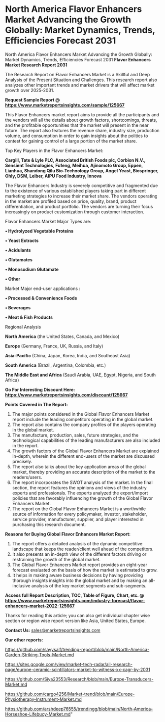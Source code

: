 # North America Flavor Enhancers Market Advancing the Growth Globally: Market Dynamics, Trends, Efficiencies Forecast 2031
North America Flavor Enhancers Market Advancing the Growth Globally: Market Dynamics, Trends, Efficiencies Forecast 2031
<strong>Flavor Enhancers Market Research Report 2031</strong>

The Research Report on Flavor Enhancers Market is a Skillful and Deep Analysis of the Present Situation and Challenges. This research report also analyzes other important trends and market drivers that will affect market growth over 2025-2031.

<strong>Request Sample Report @ <a href=https://www.marketreportsinsights.com/sample/125667>https://www.marketreportsinsights.com/sample/125667</a></strong>

This Flavor Enhancers market report aims to provide all the participants and the vendors will all the details about growth factors, shortcomings, threats, and the profitable opportunities that the market will present in the near future. The report also features the revenue share, industry size, production volume, and consumption in order to gain insights about the politics to contest for gaining control of a large portion of the market share.

Top Key Players in the Flavor Enhancers Market:

<strong>Cargill, Tate & Lyle PLC, Associated British Foods plc, Corbion N.V., Sensient Technologies, Fufeng, Meihua, Ajinomoto Group, Eppen, Lianhua, Shandong Qilu Bio-Technology Group, Angel Yeast, Biospringer, Ohly, DSM, Leiber, AIPU Food Industry, Innova</strong>

The Flavor Enhancers Industry is severely competitive and fragmented due to the existence of various established players taking part in different marketing strategies to increase their market share. The vendors operating in the market are profiled based on price, quality, brand, product differentiation, and product portfolio. The vendors are turning their focus increasingly on product customization through customer interaction.

Flavor Enhancers Market Major Types are:

<strong>• Hydrolyzed Vegetable Proteins

• Yeast Extracts

• Acidulants

• Glutamates

• Monosodium Glutamate

• Other</strong>

Market Major end-user applications :

<strong>• Processed & Convenience Foods

• Beverages

• Meat & Fish Products</strong>

Regional Analysis

</u><strong><b>North America</b></strong> (the United States, Canada, and Mexico)

<strong><b>Europe </b></strong>(Germany, France, UK, Russia, and Italy)

<strong><b>Asia-Pacific</b></strong> (China, Japan, Korea, India, and Southeast Asia)

<strong><b>South America</b></strong> (Brazil, Argentina, Colombia, etc.)

<strong><b>The Middle East and Africa</b></strong> (Saudi Arabia, UAE, Egypt, Nigeria, and South Africa)

<strong>Go For Interesting Discount Here: <a href=https://www.marketreportsinsights.com/discount/125667>https://www.marketreportsinsights.com/discount/125667</a></strong>

<strong>Points Covered in The Report:</strong>
<ol>
  <li>The major points considered in the Global Flavor Enhancers Market report include the leading competitors operating in the global market.</li>
  <li>The report also contains the company profiles of the players operating in the global market.</li>
  <li>The manufacture, production, sales, future strategies, and the technological capabilities of the leading manufacturers are also included in the report.</li>
  <li>The growth factors of the Global Flavor Enhancers Market are explained in-depth, wherein the different end-users of the market are discussed precisely.</li>
  <li>The report also talks about the key application areas of the global market, thereby providing an accurate description of the market to the readers/users.</li>
  <li>The report incorporates the SWOT analysis of the market. In the final section, the report features the opinions and views of the industry experts and professionals. The experts analyzed the export/import policies that are favorably influencing the growth of the Global Flavor Enhancers Market.</li>
  <li>The report on the Global Flavor Enhancers Market is a worthwhile source of information for every policymaker, investor, stakeholder, service provider, manufacturer, supplier, and player interested in purchasing this research document.</li>
</ol>
<strong>Reasons for Buying Global Flavor Enhancers Market Report:</strong>

<ol>
  <li>The report offers a detailed analysis of the dynamic competitive landscape that keeps the reader/client well ahead of the competitors.</li>
  <li>It also presents an in-depth view of the different factors driving or restraining the growth of the global market.</li>
  <li>The Global Flavor Enhancers Market report provides an eight-year forecast evaluated on the basis of how the market is estimated to grow.</li>
  <li>It helps in making aware business decisions by having providing thorough insights insights into the global market and by making an all-inclusive analysis of the key market segments and sub-segments.</li>
</ol>
<strong>Access full Report Description, TOC, Table of Figure, Chart, etc. @ <a href=https://www.marketreportsinsights.com/industry-forecast/flavor-enhancers-market-2022-125667>https://www.marketreportsinsights.com/industry-forecast/flavor-enhancers-market-2022-125667</a></strong>


Thanks for reading this article; you can also get individual chapter wise section or region wise report version like Asia, United States, Europe.

<strong>Contact Us:</strong>
sales@marketreportsinsights.com

<strong>Our other reports:</strong>

<a href=https://github.com/sayysaif/trending-report/blob/main/North-America-Garden-Striking-Tools-Market.md>https://github.com/sayysaif/trending-report/blob/main/North-America-Garden-Striking-Tools-Market.md</a>

<a href=https://sites.google.com/view/market-tech-radar/all-research-page/europe-ceramic-scintillators-market-to-witness-xx-cagr-by-2031>https://sites.google.com/view/market-tech-radar/all-research-page/europe-ceramic-scintillators-market-to-witness-xx-cagr-by-2031</a>

<a href=https://github.com/Siya23553/Research/blob/main/Europe-Transducers-Market.md>https://github.com/Siya23553/Research/blob/main/Europe-Transducers-Market.md</a>

<a href=https://github.com/cargo4256/Market-trend/blob/main/Europe-Physiotherapy-Instrument-Market.md>https://github.com/cargo4256/Market-trend/blob/main/Europe-Physiotherapy-Instrument-Market.md</a>

<a href=https://github.com/arshdeep76555/trendingg/blob/main/North-America-Horseshoe-Lifebuoy-Market.md>https://github.com/arshdeep76555/trendingg/blob/main/North-America-Horseshoe-Lifebuoy-Market.md</a>"
